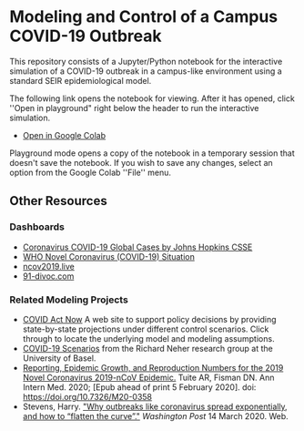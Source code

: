 # Modeling and Control of a Campus COVID-19 Outbreak

This repository consists of a Jupyter/Python notebook for the interactive simulation of a COVID-19 outbreak in a campus-like environment using a standard SEIR epidemiological model. 

The following link opens the notebook for viewing. After it has opened, click ''Open in playground" right below the header to run the interactive simulation.

* [Open in Google Colab](https://colab.research.google.com/drive/1ddb_0swsq9MRKyHrzflCzeF8Tqqmp24H)

Playground mode opens a copy of the notebook in a temporary session that doesn't save the notebook. If you wish to save any changes, select an option from the Google Colab ''File'' menu.

## Other Resources

### Dashboards

* [Coronavirus COVID-19 Global Cases by Johns Hopkins CSSE](https://www.arcgis.com/apps/opsdashboard/index.html#/bda7594740fd40299423467b48e9ecf6)
* [WHO Novel Coronavirus (COVID-19) Situation](https://experience.arcgis.com/experience/685d0ace521648f8a5beeeee1b9125cd)
* [ncov2019.live](https://ncov2019.live/data)
* [91-divoc.com](http://91-divoc.com/pages/covid-visualization/)

### Related Modeling Projects

* [COVID Act Now](https://covidactnow.org/) A web site to support policy decisions by providing state-by-state projections under different control scenarios. Click through to locate the underlying model and modeling assumptions.
* [COVID-19 Scenarios](https://neherlab.org/covid19/) from the Richard Neher research group at the University of Basel.
* [Reporting, Epidemic Growth, and Reproduction Numbers for the 2019 Novel Coronavirus 2019-nCoV Epidemic.](https://art-bd.shinyapps.io/nCov_control/) Tuite AR, Fisman DN. Ann Intern Med. 2020; [Epub ahead of print 5 February 2020]. doi: https://doi.org/10.7326/M20-0358
* Stevens, Harry. ["Why outbreaks like coronavirus spread exponentially, and how to “flatten the curve”."](https://www.washingtonpost.com/graphics/2020/world/corona-simulator/) *Washington Post* 14 March 2020. Web.
